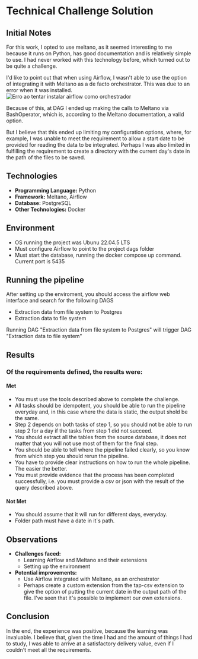 # Technical Challenge Solution

## Initial Notes

For this work, I opted to use meltano, as it seemed interesting to me because it runs on Python, has good documentation and is relatively simple to use. I had never worked with this technology before, which turned out to be quite a challenge.

I'd like to point out that when using Airflow, I wasn't able to use the option of integrating it with Meltano as a de facto orchestrator. This was due to an error when it was installed.
![Erro ao tentar instalar airflow como orchestrador](https://i.imgur.com/fdTAQ3Q.png)

Because of this, at DAG I ended up making the calls to Meltano via BashOperator, which is, according to the Meltano documentation, a valid option.

But I believe that this ended up limiting my configuration options, where, for example, I was unable to meet the requirement to allow a start date to be provided for reading the data to be integrated. Perhaps I was also limited in fulfilling the requirement to create a directory with the current day's date in the path of the files to be saved.

## Technologies

* **Programming Language:** Python
* **Framework:** Meltano, Airflow
* **Database:** PostgreSQL
* **Other Technologies:** Docker

## Environment

* OS running the project was Ubunu 22.04.5 LTS
* Must configure Airflow to point to the project dags folder
* Must start the database, running the docker compose up command. Current port is 5435

## Running the pipeline
After setting up the enviroment, you should access the airflow web interface and search for the following DAGS 
- Extraction data from file system to Postgres
- Extraction data to file system

Running DAG "Extraction data from file system to Postgres" will trigger DAG "Extraction data to file system"

## Results

### Of the requirements defined, the results were:
  
#### Met
- You must use the tools described above to complete the challenge.
- All tasks should be idempotent, you should be able to run the pipeline everyday and, in this case where the data is static, the output shold be the same.
- Step 2 depends on both tasks of step 1, so you should not be able to run step 2 for a day if the tasks from step 1 did not succeed.
- You should extract all the tables from the source database, it does not matter that you will not use most of them for the final step.
- You should be able to tell where the pipeline failed clearly, so you know from which step you should rerun the pipeline.
- You have to provide clear instructions on how to run the whole pipeline. The easier the better.
- You must provide evidence that the process has been completed successfully, i.e. you must provide a csv or json with the result of the query described above.

#### Not Met
- You should assume that it will run for different days, everyday.
- Folder path must have a date in it`s path.
  
## Observations

* **Challenges faced:**
  - Learning Airflow and Meltano and their extensions
  - Setting up the environment
* **Potential improvements:**
  - Use Airflow integrated with Meltano, as an orchestrator
  - Perhaps create a custom extension from the tap-csv extension to give the option of putting the current date in the output path of the file. I've seen that it's possible to implement our own extensions.

## Conclusion

In the end, the experience was positive, because the learning was invaluable.
I believe that, given the time I had and the amount of things I had to study, I was able to arrive at a satisfactory delivery value, even if I couldn't meet all the requirements.
